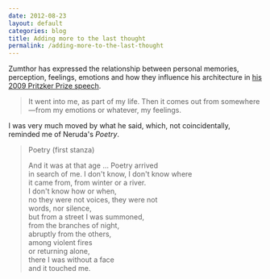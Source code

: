 ```yaml
---
date: 2012-08-23
layout: default
categories: blog
title: Adding more to the last thought
permalink: /adding-more-to-the-last-thought
---
```

Zumthor has expressed the relationship between personal memories, perception, feelings, emotions and how they influence his architecture in [his 2009 Pritzker Prize speech](http://www.pritzkerprize.com/2009/ceremony_speech1). 


> It went into me, as part of my life. Then it comes out from somewhere—from my emotions or whatever, my feelings.

I was very much moved by what he said, which, not coincidentally, reminded me of Neruda's _Poetry_.

> Poetry (first stanza)
>
> And it was at that age ... Poetry arrived  
> in search of me. I don't know, I don't know where  
> it came from, from winter or a river.  
> I don't know how or when,  
> no they were not voices, they were not   
> words, nor silence,  
> but from a street I was summoned,  
> from the branches of night,  
> abruptly from the others,  
> among violent fires  
> or returning alone,  
> there I was without a face  
> and it touched me.